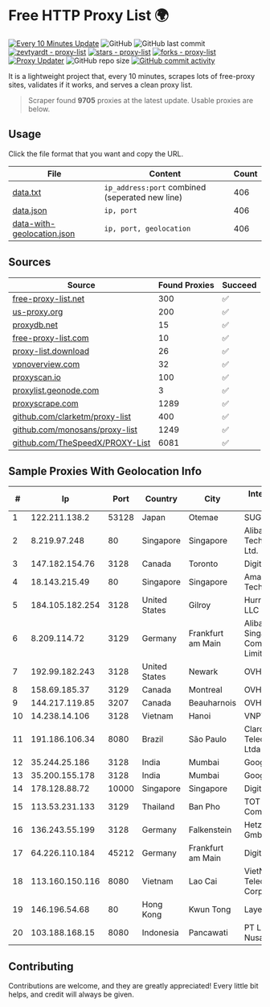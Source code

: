 
# Free HTTP Proxy List 🌍

[![Every 10 Minutes Update](https://github.com/mertguvencli/http-proxy-list/actions/workflows/main.yml/badge.svg?branch=main)](https://github.com/mertguvencli/http-proxy-list/actions/workflows/main.yml)
![GitHub](https://img.shields.io/github/license/mertguvencli/http-proxy-list)
![GitHub last commit](https://img.shields.io/github/last-commit/mertguvencli/http-proxy-list)
[![zevtyardt - proxy-list](https://img.shields.io/static/v1?label=zevtyardt&message=proxy-list&color=blue&logo=github)](https://github.com/zevtyardt/proxy-list "Go to GitHub repo")
[![stars - proxy-list](https://img.shields.io/github/stars/zevtyardt/proxy-list?style=social)](https://github.com/zevtyardt/proxy-list)
[![forks - proxy-list](https://img.shields.io/github/forks/zevtyardt/proxy-list?style=social)](https://github.com/zevtyardt/proxy-list)
[![Proxy Updater](https://github.com/zevtyardt/proxy-list/workflows/Proxy%20Updater/badge.svg)](https://github.com/zevtyardt/proxy-list/actions?query=workflow:"Proxy+Updater")
![GitHub repo size](https://img.shields.io/github/repo-size/zevtyardt/proxy-list)
[![GitHub commit activity](https://img.shields.io/github/commit-activity/m/zevtyardt/proxy-list?logo=commits)](https://github.com/zevtyardt/proxy-list/commits/main)

It is a lightweight project that, every 10 minutes, scrapes lots of free-proxy sites, validates if it works, and serves a clean proxy list.

> Scraper found **9705** proxies at the latest update. Usable proxies are below.

## Usage

Click the file format that you want and copy the URL.

|File|Content|Count|
|----|-------|-----|
|[data.txt](https://raw.githubusercontent.com/mertguvencli/http-proxy-list/main/proxy-list/data.txt)|`ip_address:port` combined (seperated new line)|406|
|[data.json](https://raw.githubusercontent.com/mertguvencli/http-proxy-list/main/proxy-list/data.json)|`ip, port`|406|
|[data-with-geolocation.json](https://raw.githubusercontent.com/mertguvencli/http-proxy-list/main/proxy-list/data-with-geolocation.json)|`ip, port, geolocation`|406|

## Sources

|Source|Found Proxies|Succeed|
|------|-------------|-------|
|[free-proxy-list.net](https://free-proxy-list.net)|300|✅|
|[us-proxy.org](https://www.us-proxy.org)|200|✅|
|[proxydb.net](http://proxydb.net)|15|✅|
|[free-proxy-list.com](https://free-proxy-list.com/?page=&port=&type%5B%5D=http&type%5B%5D=https&up_time=0&search=Search)|10|✅|
|[proxy-list.download](https://www.proxy-list.download/HTTP)|26|✅|
|[vpnoverview.com](https://vpnoverview.com/privacy/anonymous-browsing/free-proxy-servers)|32|✅|
|[proxyscan.io](https://www.proxyscan.io)|100|✅|
|[proxylist.geonode.com](https://proxylist.geonode.com/api/proxy-list?limit=300&page=1&sort_by=lastChecked&sort_type=desc&protocols=http,https)|3|✅|
|[proxyscrape.com](https://api.proxyscrape.com/v2/?request=displayproxies&protocol=http&timeout=10000&country=all&ssl=all&anonymity=all)|1289|✅|
|[github.com/clarketm/proxy-list](https://raw.githubusercontent.com/clarketm/proxy-list/master/proxy-list-raw.txt)|400|✅|
|[github.com/monosans/proxy-list](https://raw.githubusercontent.com/monosans/proxy-list/main/proxies/http.txt)|1249|✅|
|[github.com/TheSpeedX/PROXY-List](https://raw.githubusercontent.com/TheSpeedX/PROXY-List/master/http.txt)|6081|✅|


## Sample Proxies With Geolocation Info

|#|Ip|Port|Country|City|Internet Service Provider|
|-|--|----|-------|----|-------------------------|
|1|122.211.138.2|53128|Japan|Otemae|SUGOKURA|
|2|8.219.97.248|80|Singapore|Singapore|Alibaba (US) Technology Co., Ltd.|
|3|147.182.154.76|3128|Canada|Toronto|DigitalOcean, LLC|
|4|18.143.215.49|80|Singapore|Singapore|Amazon Technologies Inc.|
|5|184.105.182.254|3128|United States|Gilroy|Hurricane Electric LLC|
|6|8.209.114.72|3129|Germany|Frankfurt am Main|Alibaba.com Singapore E-Commerce Private Limited|
|7|192.99.182.243|3128|United States|Newark|OVH Hosting|
|8|158.69.185.37|3129|Canada|Montreal|OVH SAS|
|9|144.217.119.85|3207|Canada|Beauharnois|OVH Hosting|
|10|14.238.14.106|3128|Vietnam|Hanoi|VNPT|
|11|191.186.106.34|8080|Brazil|São Paulo|Claro NXT Telecomunicacoes Ltda|
|12|35.244.25.186|3128|India|Mumbai|Google LLC|
|13|35.200.155.178|3128|India|Mumbai|Google LLC|
|14|178.128.88.72|10000|Singapore|Singapore|DigitalOcean, LLC|
|15|113.53.231.133|3129|Thailand|Ban Pho|TOT Public Company Limited|
|16|136.243.55.199|3128|Germany|Falkenstein|Hetzner Online GmbH|
|17|64.226.110.184|45212|Germany|Frankfurt am Main|DigitalOcean, LLC|
|18|113.160.150.116|8080|Vietnam|Lao Cai|VietNam Post and Telecom Corporation|
|19|146.196.54.68|80|Hong Kong|Kwun Tong|Layerstack Limited|
|20|103.188.168.15|8080|Indonesia|Pancawati|PT Lintas Jaringan Nusantara|



## Contributing

Contributions are welcome, and they are greatly appreciated! Every
little bit helps, and credit will always be given.

